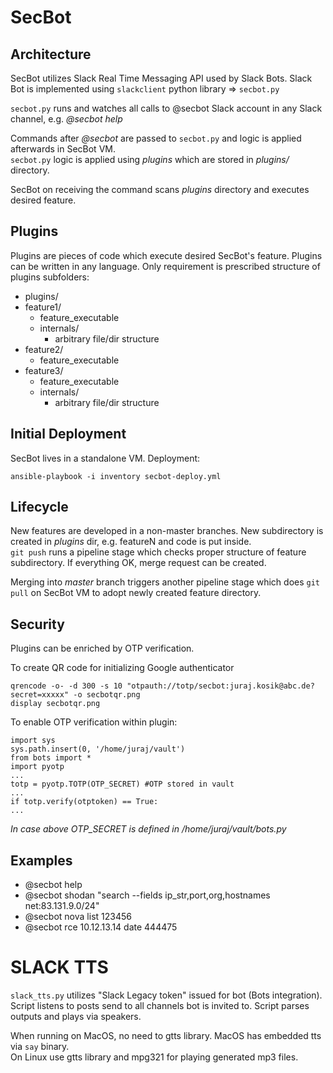 # SecBot

## Architecture
SecBot utilizes Slack Real Time Messaging API used by Slack Bots. Slack Bot is implemented using ```slackclient``` python library => ```secbot.py```  
  
```secbot.py``` runs and watches all calls to @secbot Slack account in any Slack channel, e.g. *@secbot help*  

Commands after *@secbot* are passed to ```secbot.py``` and logic is applied afterwards in SecBot VM.  
```secbot.py``` logic is applied using *plugins* which are stored in *plugins/* directory.
  
SecBot on receiving the command scans *plugins* directory and executes desired feature.


## Plugins
Plugins are pieces of code which execute desired SecBot's feature. Plugins can be written in any language. Only requirement is prescribed structure of plugins subfolders:
* plugins/
 * feature1/
     * feature_executable
     * internals/
         * arbitrary file/dir structure
 * feature2/
     * feature_executable
 * feature3/
     * feature_executable
     * internals/
         * arbitrary file/dir structure

## Initial Deployment
SecBot lives in a standalone VM. Deployment:  
```
ansible-playbook -i inventory secbot-deploy.yml
```

## Lifecycle
New features are developed in a non-master branches. New subdirectory is created in *plugins* dir, e.g. featureN and code is put inside.  
```git push``` runs a pipeline stage which checks proper structure of feature subdirectory. If everything OK, merge request can be created.
  
Merging into *master* branch triggers another pipeline stage which does ```git pull``` on SecBot VM to adopt newly created feature directory.

## Security
Plugins can be enriched by OTP verification.  
  
To create QR code for initializing Google authenticator

```
qrencode -o- -d 300 -s 10 "otpauth://totp/secbot:juraj.kosik@abc.de?secret=xxxxx" -o secbotqr.png
display secbotqr.png
```
  
To enable OTP verification within plugin:

```
import sys
sys.path.insert(0, '/home/juraj/vault')
from bots import *
import pyotp
...
totp = pyotp.TOTP(OTP_SECRET) #OTP stored in vault
...
if totp.verify(otptoken) == True:
...
```
*In case above OTP_SECRET is defined in /home/juraj/vault/bots.py*

## Examples
* @secbot help
* @secbot shodan "search --fields ip_str,port,org,hostnames net:83.131.9.0/24"
* @secbot nova list 123456
* @secbot rce 10.12.13.14 date 444475

# SLACK TTS
`slack_tts.py` utilizes "Slack Legacy token" issued for bot (Bots integration). Script listens to posts send to all channels bot is invited to. Script parses outputs and plays via speakers.  

When running on MacOS, no need to gtts library. MacOS has embedded tts via `say` binary.   
On Linux use gtts library and mpg321 for playing generated mp3 files.






